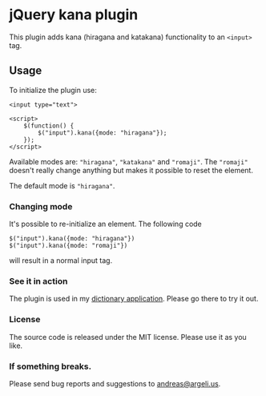 # jQuery kana plugin

This plugin adds kana (hiragana and katakana) functionality to an `<input>` tag.

## Usage

To initialize the plugin use:

    <input type="text"> 

    <script>
        $(function() {
            $("input").kana({mode: "hiragana"});
        });
    </script>

Available modes are: `"hiragana"`, `"katakana"` and `"romaji"`. The `"romaji"` doesn't really change anything but makes it possible to reset the element.

The default mode is `"hiragana"`.

### Changing mode

It's possible to re-initialize an element. The following code

    $("input").kana({mode: "hiragana"})
    $("input").kana({mode: "romaji"})

will result in a normal input tag.

### See it in action

The plugin is used in my [dictionary application](http://mynakama.se/ "Nakama"). Please go there to try it out.

### License

The source code is released under the MIT license. Please use it as you like.

### If something breaks.

Please send bug reports and suggestions to andreas@argeli.us.
